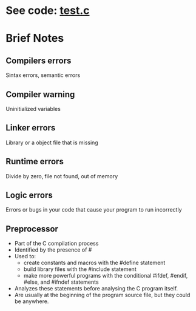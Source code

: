 # See code: [test.c](https://github.com/asofcs/First_Steps_C/blob/Introduction/src/test.c)
# Brief Notes
## Compilers errors
Sintax errors, semantic errors
## Compiler warning
Uninitialized variables
## Linker errors
Library or a object file that is missing
## Runtime errors
Divide by zero, file not found, out of memory
## Logic errors
Errors or bugs in your code that cause your program to run incorrectly
## Preprocessor
- Part of the C compilation process
- Identified by the presence of #
- Used to: 
	- create constants and macros with the #define statement
  - build library files with the #include statement
  - make more powerful programs with the conditional #ifdef, #endif, #else, and #ifndef statements
- Analyzes these statements before analysing the C program itself.
- Are usually at the beginning of the program source file, but they could be anywhere.
